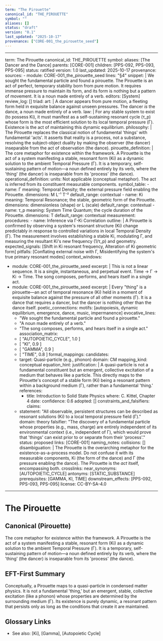 ```yaml
---
term: "The Pirouette"
canonical_id: "THE_PIROUETTE"
symbol: ""
aliases: []
status: "draft"
version: "0.1"
last_updated: "2025-10-17"
provenance: ["CORE-001_the_pirouette_seed"]
---
```


---
term: The Pirouette
canonical_id: THE_PIROUETTE
symbol: 
aliases: [The Dancer and the Dance]
parents: [CORE-001]
children: [PPS-092, PPS-093, PPS-095]
status: ratified
version: 1.0
last_updated: 2025-10-17
provenance:
  sources:
    - module: CORE-001_the_pirouette_seed
      lines: "§4"
      snippet: |
        We sought the fundamental particle and found a pirouette. The Pirouette is an act of perfect, temporary stability born from pure motion. It requires immense pressure to maintain its form, and its form is nothing but a pattern of movement. It is a noun made entirely of a verb.
  editors: [System]
  review_log: []
triad:
  art: |
    A dancer appears from pure motion, a fleeting form held in exquisite balance against unseen pressures. The dancer *is* the dance, a noun made entirely of a verb.
  law: |
    For any stable system to exist (to possess Ki), it must manifest as a self-sustaining resonant cycle (τ_p) whose form is the most efficient solution to its local temporal pressure (Γ). Existence is the act of maintaining this dynamic equilibrium.
  philosophy: |
    The Pirouette replaces the classical notion of fundamental 'things' with fundamental 'acts'. It asserts that reality is a process, not a substance, resolving the subject-object duality by making the observer (the dancer) inseparable from the act of observation (the dance).
pirouette_definition: |
  The core metaphor for existence within the framework. A Pirouette is the act of a system manifesting a stable, resonant form (Ki) as a dynamic solution to the ambient Temporal Pressure (Γ). It is a temporary, self-sustaining pattern of motion—a noun defined entirely by its verb, where the 'thing' (the dancer) is inseparable from its 'process' (the dance).
operational_definition:
  units: Not applicable (conceptual metaphor). The act is inferred from its constituent measurable components.
  symbol_table:
    - name: Γ
      meaning: Temporal Density; the external pressure field enabling the Pirouette.
      dimensions: M L⁻¹ T⁻²
      default_range: contextual
    - name: Ki
      meaning: Temporal Resonance; the stable, geometric form of the Pirouette.
      dimensions: dimensionless (shape) or L (scale)
      default_range: contextual
    - name: τ_p
      meaning: System Time Quantum; the cycle duration of the Pirouette.
      dimensions: T
      default_range: contextual
  measurement:
    procedures:
      - name: Inference via Γ-Ki Correlation
        outline: |
          A Pirouette is confirmed by observing a system's resonant structure (Ki) change predictably in response to controlled variations in local Temporal Density (Γ). The measurement involves establishing a stable Ki, modulating Γ, and measuring the resultant Ki's new frequency (1/τ_p) and geometry.
        expected_signals: [Shift in Ki resonant frequency, Alteration of Ki geometric form]
        pitfalls: [Conflating external noise with Γ, Misidentifying the system's true primary resonant modes]
context_windows:
  - module: CORE-001_the_pirouette_seed
    excerpt: |
      This is not a linear sequence. It is a single, instantaneous, and perpetual event. Time → Γ → Ki → Time. The song composes, performs, and hears itself in a single act.
  - module: CORE-001_the_pirouette_seed
    excerpt: |
      Every "thing" is a pirouette—an act of temporal resonance (Ki) held in a moment of exquisite balance against the pressure of all other moments (Γ). It is a dance that requires a dancer, but the dancer is nothing other than the dance itself.
poetic_connections:
  motifs: [autopoiesis, dynamic equilibrium, emergence, dance, music, impermanence]
  evocative_lines:
    - "We sought the fundamental particle and found a pirouette."
    - "A noun made entirely of a verb."
    - "The song composes, performs, and hears itself in a single act."
  association_matrix:
    - [ "AUTOPOIETIC_CYCLE", 1.0 ]
    - [ "KI", 0.9 ]
    - [ "GAMMA", 0.9 ]
    - [ "TIME", 0.8 ]
formal_mappings:
  candidates:
    - target: Quasi-particle (e.g., phonon)
      domain: CM
      mapping_kind: conceptual
      equation_hint:
      justification: |
        A quasi-particle is not a fundamental constituent but an emergent, collective excitation of a medium that behaves like a particle. This directly maps to the Pirouette's concept of a stable form (Ki) being a resonant pattern within a background medium (Γ), rather than a fundamental 'thing.'
      references:
        - title: Introduction to Solid State Physics
          where: C. Kittel, Chapter 4
          date: 
      confidence: 0.6
  adopted:
    []
constraints_and_falsifiers:
  claims:
    - statement: "All observable, persistent structures can be described as resonant solutions (Ki) to a local temporal pressure field (Γ)."
      domain: theory
      falsifier: "The discovery of a fundamental particle whose properties (e.g., mass, charge) are entirely independent of its environmental context (i.e., independent of Γ), which would prove that 'things' can exist prior to or separate from their 'process'."
      status: proposed
      links: [CORE-001]
naming_notes:
  collisions: []
  disambiguation: |
    The Pirouette is the overarching metaphor for the existence-as-a-process model. Do not confuse it with its measurable components, Ki (the form of the dance) and Γ (the pressure enabling the dance). The Pirouette is the *act* itself, encompassing both.
crosslinks:
  near_synonyms: [AUTOPOIETIC_CYCLE]
  antonyms: [STATIC_SUBSTANCE]
  prerequisites: [GAMMA, KI, TIME]
  downstream_effects: [PPS-092, PPS-093, PPS-095]
license: CC-BY-SA-4.0
---

# The Pirouette

## Canonical (Pirouette)
The core metaphor for existence within the framework. A Pirouette is the act of a system manifesting a stable, resonant form (Ki) as a dynamic solution to the ambient Temporal Pressure (Γ). It is a temporary, self-sustaining pattern of motion—a noun defined entirely by its verb, where the 'thing' (the dancer) is inseparable from its 'process' (the dance).

## EFT-First Summary
Conceptually, a Pirouette maps to a quasi-particle in condensed matter physics. It is not a fundamental 'thing,' but an emergent, stable, collective excitation (like a phonon) whose properties are determined by the surrounding medium (Γ). Its existence is purely dynamic, a resonant pattern that persists only as long as the conditions that create it are maintained.

## Glossary Links
- See also: [Ki], [Gamma], [Autopoietic Cycle]